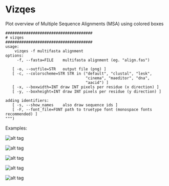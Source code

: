 Vizqes
=======

Plot overview of Multiple Sequence Alignments (MSA) using colored boxes


    ######################################
    # vizqes
    ######################################
    usage:
        vizqes -f multifasta alignment
    options:
         -f, --fasta=FILE    multifasta alignment (eg. "align.fas")

       [ -o, --outfile=STR   output file (png) ]
       [ -c, --colorscheme=STR STR in ("default", "clustal", "lesk",
                                       "cinema", "maeditor", "dna",
                                       "aacid") ]
       [ -x, --boxwidth=INT draw INT pixels per residue (x direction) ]
       [ -y, --boxheight=INT draw INT pixels per residue (y direction) ]

    adding identifiers:
       [ -s, --show_names    also draw sequence ids ]
       [ -F, --font_file=FONT path to truetype font (monospace fonts recommended) ]
    """)
Examples:

![alt tag](https://raw.github.com/janinamass/Vizqes/master/example/ex3.png)

![alt tag](https://raw.github.com/janinamass/Vizqes/master/example/ex2.png)

![alt tag](https://raw.github.com/janinamass/Vizqes/master/example/ex1.png)

![alt tag](https://raw.github.com/janinamass/Vizqes/master/example/dna1.png)

![alt tag](https://raw.github.com/janinamass/Vizqes/master/example/dna2.png)

